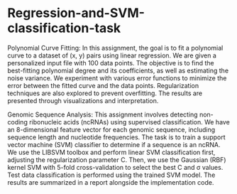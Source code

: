 # Regression-and-SVM-classification-task
Polynomial Curve Fitting:
In this assignment, the goal is to fit a polynomial curve to a dataset of (x, y) pairs using linear regression. We are given a personalized input file with 100 data points. The objective is to find the best-fitting polynomial degree and its coefficients, as well as estimating the noise variance. We experiment with various error functions to minimize the error between the fitted curve and the data points. Regularization techniques are also explored to prevent overfitting. The results are presented through visualizations and interpretation.

Genomic Sequence Analysis:
This assignment involves detecting non-coding ribonucleic acids (ncRNAs) using supervised classification. We have an 8-dimensional feature vector for each genomic sequence, including sequence length and nucleotide frequencies. The task is to train a support vector machine (SVM) classifier to determine if a sequence is an ncRNA. We use the LIBSVM toolbox and perform linear SVM classification first, adjusting the regularization parameter C. Then, we use the Gaussian (RBF) kernel SVM with 5-fold cross-validation to select the best C and σ values. Test data classification is performed using the trained SVM model. The results are summarized in a report alongside the implementation code.
